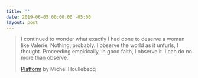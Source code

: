 ```yaml
---
title: ''
date: 2019-06-05 00:00:00 -05:00
layout: post
---
```


> I continued to wonder what exactly I had done to deserve a woman like Valerie. Nothing, probably. I observe the world as it unfurls, I thought. Proceeding empirically, in good faith, I observe it. I can do no more than observe.
> 
> [Platform](https://www.goodreads.com/book/show/977855.Platform) by Michel Houllebecq
